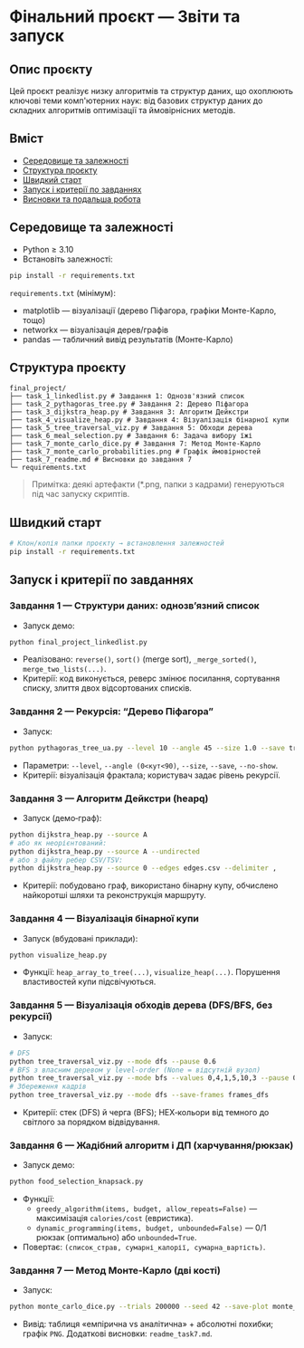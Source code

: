 # Фінальний проєкт — Звіти та запуск

## Опис проєкту
Цей проєкт реалізує низку алгоритмів та структур даних, що охоплюють ключові теми комп'ютерних наук: від базових структур даних до складних алгоритмів оптимізації та ймовірнісних методів.

## Вміст
- [Середовище та залежності](#середовище-та-залежності)
- [Структура проєкту](#структура-проєкту)
- [Швидкий старт](#швидкий-старт)
- [Запуск і критерії по завданнях](#запуск-і-критерії-по-завданнях)
- [Висновки та подальша робота](#висновки-та-подальша-робота)

## Середовище та залежності
- Python ≥ 3.10
- Встановіть залежності:
```bash
pip install -r requirements.txt
```

`requirements.txt` (мінімум):
- matplotlib — візуалізації (дерево Піфагора, графіки Монте-Карло, тощо)
- networkx — візуалізація дерев/графів
- pandas — табличний вивід результатів (Монте-Карло)

## Структура проєкту
```
final_project/
├── task_1_linkedlist.py # Завдання 1: Однозв'язний список
├── task_2_pythagoras_tree.py # Завдання 2: Дерево Піфагора
├── task_3_dijkstra_heap.py # Завдання 3: Алгоритм Дейкстри
├── task_4_visualize_heap.py # Завдання 4: Візуалізація бінарної купи
├── task_5_tree_traversal_viz.py # Завдання 5: Обходи дерева
├── task_6_meal_selection.py # Завдання 6: Задача вибору їжі
├── task_7_monte_carlo_dice.py # Завдання 7: Метод Монте-Карло
├── task_7_monte_carlo_probabilities.png # Графік ймовірностей
├── task_7_readme.md # Висновки до завдання 7
└─ requirements.txt
```

> Примітка: деякі артефакти (*.png, папки з кадрами) генеруються під час запуску скриптів.

## Швидкий старт
```bash
# Клон/копія папки проєкту → встановлення залежностей
pip install -r requirements.txt
```

## Запуск і критерії по завданнях

### Завдання 1 — Структури даних: однозв’язний список
- Запуск демо:
```bash
python final_project_linkedlist.py
```
- Реалізовано: `reverse()`, `sort()` (merge sort), `_merge_sorted()`, `merge_two_lists(...)`.
- Критерії: код виконується, реверс змінює посилання, сортування списку, злиття двох відсортованих списків.

### Завдання 2 — Рекурсія: “Дерево Піфагора”
- Запуск:
```bash
python pythagoras_tree_ua.py --level 10 --angle 45 --size 1.0 --save tree.png
```
- Параметри: `--level`, `--angle (0<кут<90)`, `--size`, `--save`, `--no-show`.
- Критерії: візуалізація фрактала; користувач задає рівень рекурсії.

### Завдання 3 — Алгоритм Дейкстри (heapq)
- Запуск (демо‑граф):
```bash
python dijkstra_heap.py --source A
# або як неорієнтований:
python dijkstra_heap.py --source A --undirected
# або з файлу ребер CSV/TSV:
python dijkstra_heap.py --source 0 --edges edges.csv --delimiter ,
```
- Критерії: побудовано граф, використано бінарну купу, обчислено найкоротші шляхи та реконструкція маршруту.

### Завдання 4 — Візуалізація бінарної купи
- Запуск (вбудовані приклади):
```bash
python visualize_heap.py
```
- Функції: `heap_array_to_tree(...)`, `visualize_heap(...)`. Порушення властивостей купи підсвічуються.

### Завдання 5 — Візуалізація обходів дерева (DFS/BFS, без рекурсії)
- Запуск:
```bash
# DFS
python tree_traversal_viz.py --mode dfs --pause 0.6
# BFS з власним деревом у level-order (None = відсутній вузол)
python tree_traversal_viz.py --mode bfs --values 0,4,1,5,10,3 --pause 0.4
# Збереження кадрів
python tree_traversal_viz.py --mode dfs --save-frames frames_dfs
```
- Критерії: стек (DFS) й черга (BFS); HEX‑кольори від темного до світлого за порядком відвідування.

### Завдання 6 — Жадібний алгоритм і ДП (харчування/рюкзак)
- Запуск демо:
```bash
python food_selection_knapsack.py
```
- Функції:
  - `greedy_algorithm(items, budget, allow_repeats=False)` — максимізація `calories/cost` (евристика).
  - `dynamic_programming(items, budget, unbounded=False)` — 0/1 рюкзак (оптимально) або `unbounded=True`.
- Повертає: `(список_страв, сумарні_калорії, сумарна_вартість)`.

### Завдання 7 — Метод Монте‑Карло (дві кості)
- Запуск:
```bash
python monte_carlo_dice.py --trials 200000 --seed 42 --save-plot monte_carlo_probabilities.png
```
- Вивід: таблиця «емпірична vs аналітична» + абсолютні похибки; графік `PNG`. Додаткові висновки: `readme_task7.md`.
